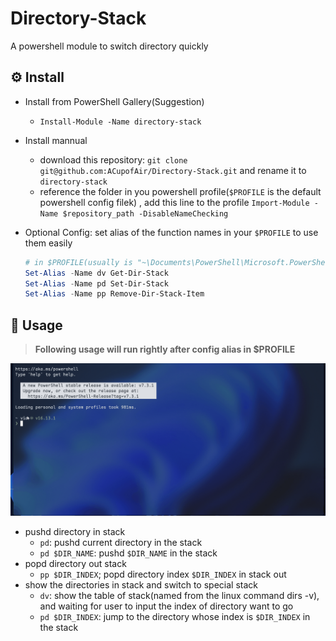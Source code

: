 # Directory-Stack

A powershell module to switch directory quickly

## :gear: Install

- Install from PowerShell Gallery(Suggestion)
  - `Install-Module -Name directory-stack`
- Install mannual
  - download this repository: `git clone git@github.com:ACupofAir/Directory-Stack.git` and rename it to `directory-stack`
  - reference the folder in you powershell profile(`$PROFILE` is the default powershell config filek) , add this line to the profile
    `Import-Module -Name $repository_path -DisableNameChecking`
- Optional Config: set alias of the function names in your `$PROFILE` to use them easily

  ```powershell
  # in $PROFILE(usually is "~\Documents\PowerShell\Microsoft.PowerShell_profile.ps1")
  Set-Alias -Name dv Get-Dir-Stack
  Set-Alias -Name pd Set-Dir-Stack
  Set-Alias -Name pp Remove-Dir-Stack-Item
  ```

## :toolbox: Usage

> **Following usage will run rightly after config alias in $PROFILE**

![demo](https://github.com/ACupofAir/dotfiles/blob/main/res/dir_stack_demo.gif?raw=true)

- pushd directory in stack
  - `pd`: pushd current directory in the stack
  - `pd $DIR_NAME`: pushd `$DIR_NAME` in the stack
- popd directory out stack
  - `pp $DIR_INDEX`; popd directory index `$DIR_INDEX` in stack out
- show the directories in stack and switch to special stack
  - `dv`: show the table of stack(named from the linux command dirs -v), and waiting for user to input the index of directory want to go
  - `pd $DIR_INDEX`: jump to the directory whose index is `$DIR_INDEX` in the stack
